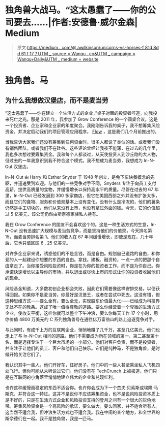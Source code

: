 # 独角兽大战马。“这太愚蠢了——你的公司要去……|作者:安德鲁·威尔金森| Medium

> 原文:[https://medium . com/@ awilkinson/unicorns-vs-horses-f 81d 8d d 61 f 17？UTM _ source = Wanqu . co&UTM _ campaign = Wanqu+Daily&UTM _ medium = website](https://medium.com/@awilkinson/unicorns-vs-horses-f81d8dd61f17?utm_source=wanqu.co&utm_campaign=Wanqu+Daily&utm_medium=website)

# 独角兽。马

## 为什么我想做汉堡店，而不是麦当劳

“这太愚蠢了——你在建立一个生活方式的企业，”桌子对面的投资者啐道，向我投来死亡之光。那是 2011 年，我参加了 Grow Conference 的一个圆桌会议，这是一个投资者、企业家和企业家的年度聚会。我刚刚告诉我的桌子，我不想筹集风险资金，并决定启动我们的项目管理应用程序， [Flow](http://www.getflow.com) ，这是我们几个月前推出的。

当我告诉大家我们还没有筹集到任何资金时，很多人都说了类似的话。或者我们没有销售团队。或者我们不在硅谷。这些评论曾经让我夜不能寐，在过去的几年里，我也多次想过要筹集资金。我和每个人都谈过，从天使投资人到沙丘路的大人物，但过去的一年我意识到我不符合这个模式。我不想成为麦当劳，我想成为 In-N-Out 汉堡店。

In-N-Out 由 Harry 和 Esther Snyder 于 1948 年创立，是免下车快餐概念的先驱，并迅速受到欢迎。与他们的一些竞争对手不同，Snyders 专注于向员工支付高薪，提供高质量的食物，并缓慢增长以保持高水平的质量。尽管在过去的 67 年里，In-N-Out 已经发展到 300 多家商店，但它在美国西部之外并没有扩张太多，而且它们的食物、服务和价值观基本上没有变化。没有什么是冷冻的，他们的薯条仍然是手工切块的，他们从来没有上市，也没有拿过外面的钱。今天，它的价值超过 5 亿美元，该公司仍然由斯奈德家族私人持有。

我在 Grow Conference 的朋友不会喜欢这个的。这是一种生活方式的生意，In-N-Out 没有迅速扩大规模与麦当劳竞争，而是坚持他们的价值观，今天排名第 15，而麦当劳排名第 1。他们的收入在 67 年间缓慢增长，即使是现在，几十年后，它也只值区区 6 . 25 亿美元。

对许多企业家来说，诱惑他们的不是金钱，而是自由。规划自己道路的自由，和你爱的人一起建设你想要的东西的自由。拿钱，建板，融资轮，一点一点的把那个自由拿走了。当你接受风险投资时，你是在为你的投资者工作，而不是为你自己。你承诺快速增长以主导你的市场，并以退出或尽快上市的形式让你的投资者收回他们的现金。

风险基金知道，大多数初创企业都会失败，因此它们需要像这样安排交易，以便获得回报。如果你不是麦当劳，你最好是汉堡王，或者在尝试中死去。这没有错，但这种思维方式——要么全有，要么全无，实现股东价值最大化——已经成为科技界无处不在的教条。这成了唯一值得尊敬的道路。要么你经营着一个卑微的生活方式企业，使收支平衡，这样你就可以整个下午冲浪，要么你每天工作 17 个小时，用你价值 4800 万美元的 C 系列独角兽号在通往亿万富翁山的路上追逐竞争对手。

与此同时，有成千上万的互联网企业，悄悄地赚了几千万，甚至几亿美元，他们也走上了与 In-N-Out 相同的道路。他们不需要成为所在领域的第一、第二甚至第十名，而是选择专注于一个巨大市场的一小部分。他们对客户负责，而不是投资者，并专注于让他们的员工、客户和他们自己快乐。它们是纯种马，不是独角兽，是时候开始关注它们了。

我认识其中一些人。他们开好车，住好房子。他们中的一些人甚至乘坐私人飞机四处飞行。但你可能从未听说过它们。他们没有在 TechCrunch 上被报道，他们只是在互联网的小角落里悄悄地建立伟大的企业和兑现红利。

也许这种缓慢而稳定的东西不适合你。也许你会成为下一个杰夫·贝索斯或埃隆·马斯克，并符合这一特征。这并不是说你不应该筹集资金，也不是说风险投资本质上是不好的，只是在生活方式企业和风险投资支持的登月之间有一个很大的灰色地带。筹集风险资金是一个高风险的承诺，要么做大，要么回家，并不适合所有人。这当然不适合我，但冲浪生活方式也不适合我。我在中间的某个地方，和全世界的斯奈德们在一起。我不是独角兽，我是一匹马。